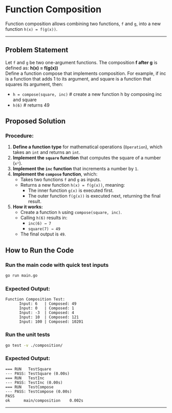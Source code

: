 # Function Composition

Function composition allows combining two functions, `f` and `g`, into a new function `h(x) = f(g(x))`.

---

## Problem Statement

Let `f` and `g` be two one-argument functions. The composition **f after g** is defined as: **h(x) = f(g(x))**\
Define a function compose that implements composition.
For example, if inc is a function that adds 1 to its argument, and square is a function that
squares its argument, then:

- `h = compose(square, inc)` # create a new function h by composing inc and square
- `h(6)` # returns 49

## Proposed Solution

### **Procedure:**

1. **Define a function type** for mathematical operations (`Operation`), which takes an `int` and returns an `int`.
2. **Implement the `square` function** that computes the square of a number (`x²`).
3. **Implement the `inc` function** that increments a number by `1`.
4. **Implement the `compose` function**, which:
   - Takes two functions `f` and `g` as inputs.
   - Returns a new function `h(x) = f(g(x))`, meaning:
     - The inner function `g(x)` is executed first.
     - The outer function `f(g(x))` is executed next, returning the final result.
5. **How it works:**
   - Create a function `h` using `compose(square, inc)`.
   - Calling `h(6)` results in:
     - `inc(6) → 7`
     - `square(7) → 49`
   - The final output is `49`.

## How to Run the Code

### Run the main code with quick test inputs

```sh
go run main.go
```

### Expected Output:

```
Function Composition Test:
      Input: 6   | Composed: 49
      Input: 0   | Composed: 1
      Input: -3  | Composed: 4
      Input: 10  | Composed: 121
      Input: 100 | Composed: 10201
```

### Run the unit tests

```sh
go test -v ./composition/
```

### Expected Output:

```
=== RUN   TestSquare
--- PASS: TestSquare (0.00s)
=== RUN   TestInc
--- PASS: TestInc (0.00s)
=== RUN   TestCompose
--- PASS: TestCompose (0.00s)
PASS
ok      main/composition    0.002s
```

---
